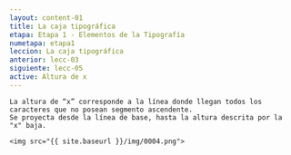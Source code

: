 ```yaml
---
layout: content-01
title: La caja tipográfica
etapa: Etapa 1 - Elementos de la Tipografía
numetapa: etapa1
leccion: La caja tipográfica
anterior: lecc-03
siguiente: lecc-05
active: Altura de x
---
```


<div class="col-md-4 extracto">

</div>

<div class="col-md-8">
	
	La altura de “x” corresponde a la línea donde llegan todos los caracteres que no posean segmento ascendente.
	Se proyecta desde la línea de base, hasta la altura descrita por la "x" baja.

	<img src="{{ site.baseurl }}/img/0004.png">
</div>